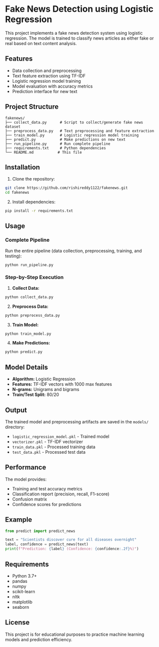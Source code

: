 # Fake News Detection using Logistic Regression

This project implements a fake news detection system using logistic regression. The model is trained to classify news articles as either fake or real based on text content analysis.

## Features

- Data collection and preprocessing
- Text feature extraction using TF-IDF
- Logistic regression model training
- Model evaluation with accuracy metrics
- Prediction interface for new text

## Project Structure

```
fakenews/
├── collect_data.py      # Script to collect/generate fake news dataset
├── preprocess_data.py   # Text preprocessing and feature extraction
├── train_model.py       # Logistic regression model training
├── predict.py           # Make predictions on new text
├── run_pipeline.py      # Run complete pipeline
├── requirements.txt     # Python dependencies
└── README.md           # This file
```

## Installation

1. Clone the repository:
```bash
git clone https://github.com/rishireddy1122/fakenews.git
cd fakenews
```

2. Install dependencies:
```bash
pip install -r requirements.txt
```

## Usage

### Complete Pipeline

Run the entire pipeline (data collection, preprocessing, training, and testing):

```bash
python run_pipeline.py
```

### Step-by-Step Execution

1. **Collect Data:**
```bash
python collect_data.py
```

2. **Preprocess Data:**
```bash
python preprocess_data.py
```

3. **Train Model:**
```bash
python train_model.py
```

4. **Make Predictions:**
```bash
python predict.py
```

## Model Details

- **Algorithm:** Logistic Regression
- **Features:** TF-IDF vectors with 1000 max features
- **N-grams:** Unigrams and bigrams
- **Train/Test Split:** 80/20

## Output

The trained model and preprocessing artifacts are saved in the `models/` directory:
- `logistic_regression_model.pkl` - Trained model
- `vectorizer.pkl` - TF-IDF vectorizer
- `train_data.pkl` - Processed training data
- `test_data.pkl` - Processed test data

## Performance

The model provides:
- Training and test accuracy metrics
- Classification report (precision, recall, F1-score)
- Confusion matrix
- Confidence scores for predictions

## Example

```python
from predict import predict_news

text = "Scientists discover cure for all diseases overnight"
label, confidence = predict_news(text)
print(f"Prediction: {label} (Confidence: {confidence:.2f}%)")
```

## Requirements

- Python 3.7+
- pandas
- numpy
- scikit-learn
- nltk
- matplotlib
- seaborn

## License

This project is for educational purposes to practice machine learning models and prediction efficiency.
